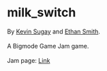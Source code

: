 # milk_switch
 By [Kevin Sugay](https://www.regularspace.dev/) and [Ethan Smith](https://x.com/modmaster68).<br>
 <br>A Bigmode Game Jam game.<br>
 <br>Jam page: [Link](https://itch.io/jam/bigmode-2023)
